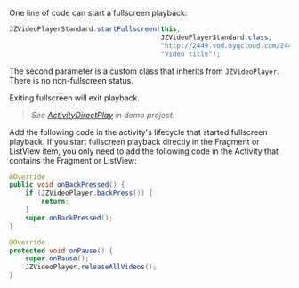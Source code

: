 One line of code can start a fullscreen playback:

```java
JZVideoPlayerStandard.startFullscreen(this,
									  JZVideoPlayerStandard.class,
									  "http://2449.vod.myqcloud.com/2449_22ca37a6ea9011e5acaaf51d105342e3.f20.mp4",
									  "Video title");
```

The second parameter is a custom class that inherits from `JZVideoPlayer`. There is no non-fullscreen status.

Exiting fullscreen will exit playback.

> *See [ActivityDirectPlay](https://github.com/lipangit/JiaoZiVideoPlayer/blob/develop/app/src/main/java/cn/jzvd/demo/ActivityDirectPlay.java) in demo project*.

Add the following code in the activity's lifecycle that started fullscreen playback. If you start fullscreen playback directly in the Fragment or ListView item, you only need to add the following code in the Activity that contains the Fragment or ListView:

```java
@Override
public void onBackPressed() {
    if (JZVideoPlayer.backPress()) {
        return;     
    }     
    super.onBackPressed();
}

@Override
protected void onPause() {
    super.onPause();
    JZVideoPlayer.releaseAllVideos();
}
```
